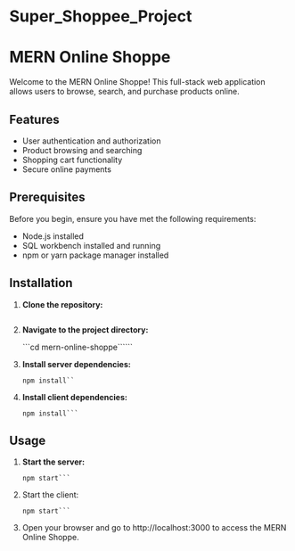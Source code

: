 # Super_Shoppee_Project

# MERN Online Shoppe

Welcome to the MERN Online Shoppe! This full-stack web application allows users to browse, search, and purchase products online.

## Features

- User authentication and authorization
- Product browsing and searching
- Shopping cart functionality
- Secure online payments

## Prerequisites

Before you begin, ensure you have met the following requirements:

- Node.js installed
- SQL workbench installed and running
- npm or yarn package manager installed

## Installation

1. **Clone the repository:**

   ```git clone https://github.com/Sachin6763/Super_Shoppee_Project.git

   ```

2. **Navigate to the project directory:**

   ```cd mern-online-shoppe``````

3. **Install server dependencies:**

   ```cd Backend
   npm install``

   ```

4. **Install client dependencies:**

   ````cd Frontend
   npm install```
   ````

## Usage

1. **Start the server:**

   ````cd server
   npm start```

   ````

2. Start the client:

   ````cd ../client
   npm start```

   ````

3. Open your browser and go to http://localhost:3000 to access the MERN Online Shoppe.
